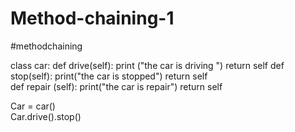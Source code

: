 # Method-chaining-1

#methodchaining 

class car:
    def drive(self):
        print ("the car is driving ")
        return self 
    def stop(self):
        print("the car is stopped")
        return self  
    def repair (self):
        print("the car is repair")
        return self 
        
Car = car()   
Car.drive().stop()


